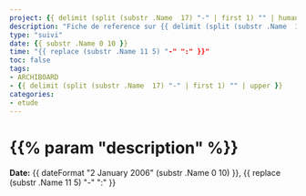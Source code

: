 ```yaml
---
project: {{ delimit (split (substr .Name  17) "-" | first 1) "" | humanize   }}
description: "Fiche de reference sur {{ delimit (split (substr .Name  17) "-" | first 1) "" | upper }}"
type: "suivi"
date: {{ substr .Name 0 10 }}
time: "{{ replace (substr .Name 11 5) "-" ":" }}"
toc: false
tags:
- ARCHIBOARD
- {{ delimit (split (substr .Name  17) "-" | first 1) "" | upper }}
categories:
- etude
---
```

# {{% param "description" %}}

**Date:** {{ dateFormat "2 January 2006" (substr .Name 0 10) }}, {{ replace (substr .Name 11 5) "-" ":" }}


#




